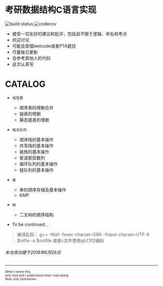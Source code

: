 
# 考研数据结构C语言实现

![build status](https://travis-ci.org/travis-ci/travis-web.svg?branch=master)     ![codecov](https://codecov.io/gh/trekhleb/javascript-algorithms/branch/master/graph/badge.svg)


-   接受一切友好的建议和批评，包括且不限于逻辑、命名和考点
-   欢迎讨论
-   可能会穿插leetcode或者PTA题目
-   尽量每日更新
-   会参考其他人的代码
-   这次认真写

# CATALOG

<!-- - <details><summary>线性表及基本操作</summary>

  - `链表`:链表的增删合逆
  - `顺序表`:顺序表的增删合逆

</details> -->

-   `线性表`
    -   顺序表的增删合并
    -   链表的增删
    -   静态链表的增删
 
-   `栈与队列`
    -   顺序栈的基本操作
    -   共享栈的基本操作
    -   链栈的基本操作
    -   斐波那契数列
    -   循环队列的基本操作
    -   链队列的基本操作
-   `串`
    -   串的顺序存储及基本操作
    -   KMP
-   `树`
    - 二叉树的顺序结构


-   To be continued...

> 编译乱码： g++ -Wall -fexec-charset=GBK -finput-charset=UTF-8 $infile -o $outfile 或者c文件使用gb2312编码

###### 本仓库创建于2019年6月26日

* * *

<font size=1 align="left">
When I wrote this,<br>
only God and I understood what I was doing.<br>
Now, only God knows.  

</font>
